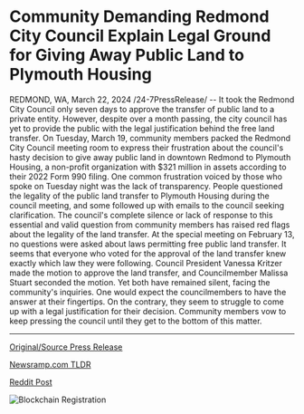 # Community Demanding Redmond City Council Explain Legal Ground for Giving Away Public Land to Plymouth Housing

REDMOND, WA, March 22, 2024 /24-7PressRelease/ -- It took the Redmond City Council only seven days to approve the transfer of public land to a private entity. However, despite over a month passing, the city council has yet to provide the public with the legal justification behind the free land transfer.  On Tuesday, March 19, community members packed the Redmond City Council meeting room to express their frustration about the council's hasty decision to give away public land in downtown Redmond to Plymouth Housing, a non-profit organization with $321 million in assets according to their 2022 Form 990 filing.  One common frustration voiced by those who spoke on Tuesday night was the lack of transparency. People questioned the legality of the public land transfer to Plymouth Housing during the council meeting, and some followed up with emails to the council seeking clarification.  The council's complete silence or lack of response to this essential and valid question from community members has raised red flags about the legality of the land transfer. At the special meeting on February 13, no questions were asked about laws permitting free public land transfer. It seems that everyone who voted for the approval of the land transfer knew exactly which law they were following. Council President Vanessa Kritzer made the motion to approve the land transfer, and Councilmember Malissa Stuart seconded the motion. Yet both have remained silent, facing the community's inquiries.  One would expect the councilmembers to have the answer at their fingertips. On the contrary, they seem to struggle to come up with a legal justification for their decision. Community members vow to keep pressing the council until they get to the bottom of this matter. 

---

[Original/Source Press Release](https://www.24-7pressrelease.com/press-release/509484/community-demanding-redmond-city-council-explain-legal-ground-for-giving-away-public-land-to-plymouth-housing)
                    

[Newsramp.com TLDR](None) 



[Reddit Post](https://www.reddit.com/r/newsramp/comments/1bkte7d/redmond_city_council_faces_scrutiny_over_land/) 



![Blockchain Registration](https://cdn.newsramp.app/24-7PressRelease/qrcode/243/22/jade4N5K.webp)